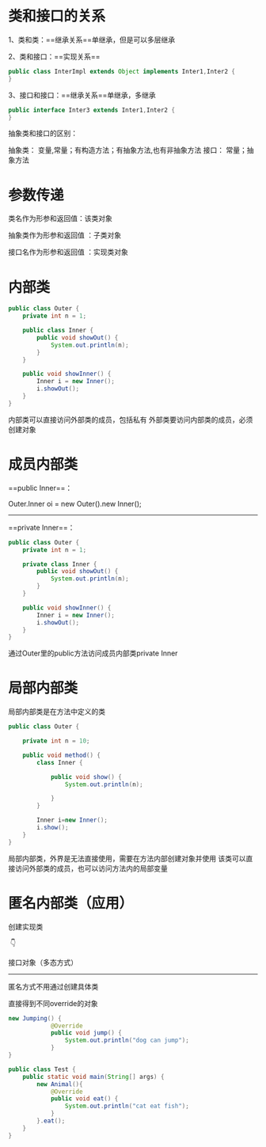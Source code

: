 # 类和接口的关系

1、类和类：==继承关系==单继承，但是可以多层继承

2、类和接口：==实现关系==

```java
public class InterImpl extends Object implements Inter1,Inter2 {
}
```

3、接口和接口：==继承关系==单继承，多继承

```java
public interface Inter3 extends Inter1,Inter2 {
}
```

抽象类和接口的区别：

抽象类：
变量,常量；有构造方法；有抽象方法,也有非抽象方法
接口：
常量；抽象方法  

# 参数传递

 类名作为形参和返回值：该类对象

抽象类作为形参和返回值  ：子类对象

接口名作为形参和返回值  ：实现类对象

# 内部类

```java
public class Outer {
    private int n = 1;

    public class Inner {
        public void showOut() {
            System.out.println(n);
        }
    }

    public void showInner() {
        Inner i = new Inner();
        i.showOut();
    }
}
```

内部类可以直接访问外部类的成员，包括私有
外部类要访问内部类的成员，必须创建对象  

# 成员内部类

==public Inner==：

Outer.Inner oi = new Outer().new Inner();  

------------------------------------

==private Inner==：

```java
public class Outer {
    private int n = 1;

    private class Inner {
        public void showOut() {
            System.out.println(n);
        }
    }

    public void showInner() {
        Inner i = new Inner();
        i.showOut();
    }
}
```

通过Outer里的public方法访问成员内部类private Inner

# 局部内部类

局部内部类是在方法中定义的类  

```java
public class Outer {

    private int n = 10;

    public void method() {
        class Inner {

            public void show() {
                System.out.println(n);

            }
        }

        Inner i=new Inner();
        i.show();
    }
}
```

局部内部类，外界是无法直接使用，需要在方法内部创建对象并使用
该类可以直接访问外部类的成员，也可以访问方法内的局部变量  

# 匿名内部类（应用）

创建实现类

​			👇

接口对象（多态方式）

-------------------------------------------

匿名方式不用通过创建具体类

直接得到不同override的对象

```java
new Jumping() {
            @Override
            public void jump() {
                System.out.println("dog can jump");
            }
}
```

```java
public class Test {
    public static void main(String[] args) {
        new Animal(){
            @Override
            public void eat() {
                System.out.println("cat eat fish");
            }
        }.eat();
    }
}
```



